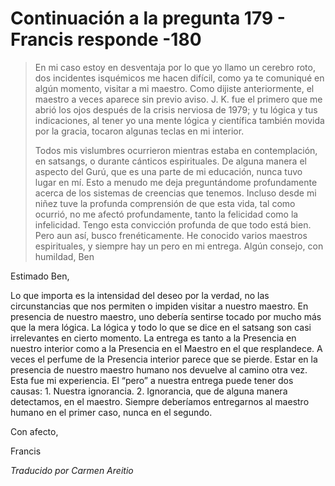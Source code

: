 # Continuación a la pregunta 179 - Francis responde -180

>En mi caso estoy en desventaja por lo que yo llamo un cerebro roto, dos incidentes isquémicos me hacen difícil, como ya te comuniqué en algún momento, visitar a mi maestro. Como dijiste anteriormente, el maestro a veces aparece sin previo aviso. J. K. fue el primero que me abrió los ojos después de la crisis nerviosa de 1979; y tu lógica y tus indicaciones, al tener yo una mente lógica y científica también movida por la gracia, tocaron algunas teclas en mi interior.
>
>Todos mis vislumbres ocurrieron mientras estaba en contemplación, en satsangs, o durante cánticos espirituales. De alguna manera el aspecto del Gurú, que es una parte de mi educación, nunca tuvo lugar en mí. Esto a menudo me deja preguntándome profundamente acerca de los sistemas de creencias que tenemos. Incluso desde mi niñez tuve la profunda comprensión de que esta vida, tal como ocurrió, no me afectó profundamente, tanto la felicidad como la infelicidad. Tengo esta convicción profunda de que todo está bien. Pero aun así, busco frenéticamente. He conocido varios maestros espirituales, y siempre hay un pero en mi entrega. Algún consejo, con humildad, Ben

Estimado Ben,

Lo que importa es la intensidad del deseo por la verdad, no las circunstancias que nos permiten o impiden visitar a nuestro maestro. En presencia de nuestro maestro, uno debería sentirse tocado por mucho más que la mera lógica. La lógica y todo lo que se dice en el satsang son casi irrelevantes en cierto momento. La entrega es tanto a la Presencia en nuestro interior como a la Presencia en el Maestro en el que resplandece. A veces el perfume de la Presencia interior parece que se pierde. Estar en la presencia de nuestro maestro humano nos devuelve al camino otra vez. Esta fue mi experiencia. El “pero” a nuestra entrega puede tener dos causas: 1. Nuestra ignorancia. 2. Ignorancia, que de alguna manera detectamos, en el maestro. Siempre deberíamos entregarnos al maestro humano en el primer caso, nunca en el segundo.

Con afecto,

Francis

_Traducido por Carmen Areitio_